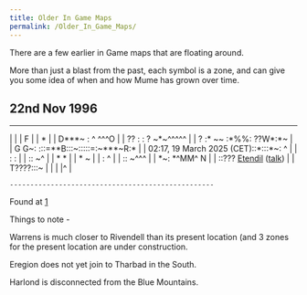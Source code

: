 ```yaml
---
title: Older In Game Maps
permalink: /Older_In_Game_Maps/
---
```


There are a few earlier in Game maps that are floating around.

More than just a blast from the past, each symbol is a zone, and can
give you some idea of when and how Mume has grown over time.

## **22nd Nov 1996**

------------------------------------------------------------------------

\| \| \| F \| \| \* \| \| D\*\*\*~ : ^ ^^^O \| \| ?? : : ? ~\*~^^^^^ \|
\| ? :\* \~~ :\*%%: ??W\*:\*~ \| \| G G~:
:::=\*\*B:::~:::::=:~\*\*\*~R:\* \| \| 02:17, 19 March 2025
(CET)::\*:::\*~: ^ \| \| : : \| \| :: ~^ \| \| \* \* \| \| \* ~ \| \| :
^ \| \| :: ~^^^ \| \| \*~: \*^MM^ N \| \| ::???
[Etendil](User:Etendil "wikilink")
([talk](User_talk:Etendil "wikilink")) \| \| T????:::~ \| \| \| \|^ \|

`--------------------------------------------------`

Found at [1](http://home.tiscali.cz/cz386807/maps/arda1.htm)

Things to note -

Warrens is much closer to Rivendell than its present location (and 3
zones for the present location are under construction.

Eregion does not yet join to Tharbad in the South.

Harlond is disconnected from the Blue Mountains.